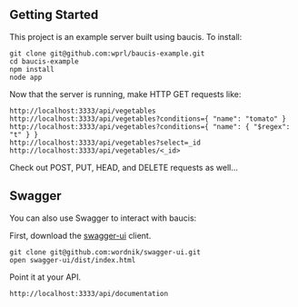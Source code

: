 Getting Started
---------------

This project is an example server built using baucis.  To install:

    git clone git@github.com:wprl/baucis-example.git
    cd baucis-example
    npm install
    node app

Now that the server is running, make HTTP GET requests like:

    http://localhost:3333/api/vegetables
    http://localhost:3333/api/vegetables?conditions={ "name": "tomato" }
    http://localhost:3333/api/vegetables?conditions={ "name": { "$regex": "t" } }
    http://localhost:3333/api/vegetables?select=_id
    http://localhost:3333/api/vegetables/<_id>

Check out POST, PUT, HEAD, and DELETE requests as well…

Swagger
-------

You can also use Swagger to interact with baucis:

First, download the [swagger-ui](https://github.com/wordnik/swagger-ui) client.

    git clone git@github.com:wordnik/swagger-ui.git
    open swagger-ui/dist/index.html

Point it at your API.

    http://localhost:3333/api/documentation

